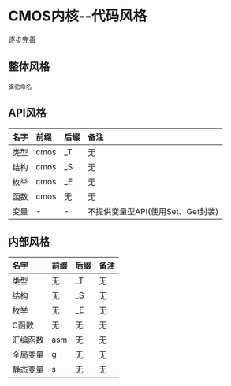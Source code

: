 # CMOS内核--代码风格
逐步完善

## 整体风格
    骆驼命名

##  API风格
|名字    |前缀    |后缀    |备注    |
|:-------|:-------|:-------|:-------|
|类型    |cmos    |\_T     |无      |
|结构    |cmos    |\_S     |无      |
|枚举    |cmos    |\_E     |无      |
|函数    |cmos    |无      |无      |
|变量    |-       |-       |不提供变量型API(使用Set、Get封装)|

##  内部风格
|名字    |前缀    |后缀    |备注    |
|:-------|:-------|:-------|:-------|
|类型    |无      |\_T     |无      |
|结构    |无      |\_S     |无      |
|枚举    |无      |\_E     |无      |
|C函数   |无      |无      |无      |
|汇编函数|asm     |无      |无      |
|全局变量|g       |无      |无      |
|静态变量|s       |无      |无      |
